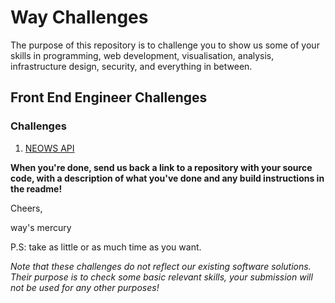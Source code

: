 # Way Challenges
The purpose of this repository is to challenge you to show us some of your skills in programming, web development, visualisation, analysis, infrastructure design, security, and everything in between.

## Front End Engineer Challenges

### Challenges
1. [NEOWS API](fe/neows.md)

**When you're done, send us back a link to a repository with your source code, with a description of what you've done and any build instructions in the readme!**

Cheers,

way's mercury

P.S: take as little or as much time as you want.

_Note that these challenges do not reflect our existing software solutions. Their purpose is to check some basic relevant skills, your submission will not be used for any other purposes!_
